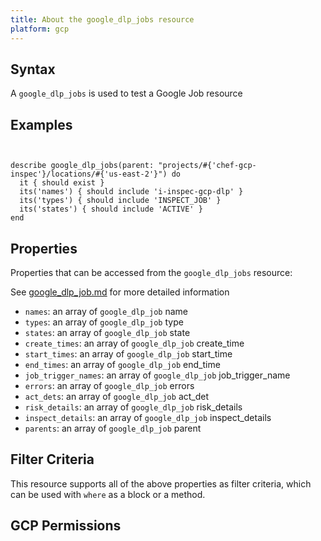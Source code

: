 ```yaml
---
title: About the google_dlp_jobs resource
platform: gcp
---
```


## Syntax
A `google_dlp_jobs` is used to test a Google Job resource

## Examples
```


describe google_dlp_jobs(parent: "projects/#{'chef-gcp-inspec'}/locations/#{'us-east-2'}") do
  it { should exist }
  its('names') { should include 'i-inspec-gcp-dlp' }
  its('types') { should include 'INSPECT_JOB' }
  its('states') { should include 'ACTIVE' }
end

```

## Properties
Properties that can be accessed from the `google_dlp_jobs` resource:

See [google_dlp_job.md](google_dlp_job.md) for more detailed information
  * `names`: an array of `google_dlp_job` name
  * `types`: an array of `google_dlp_job` type
  * `states`: an array of `google_dlp_job` state
  * `create_times`: an array of `google_dlp_job` create_time
  * `start_times`: an array of `google_dlp_job` start_time
  * `end_times`: an array of `google_dlp_job` end_time
  * `job_trigger_names`: an array of `google_dlp_job` job_trigger_name
  * `errors`: an array of `google_dlp_job` errors
  * `act_dets`: an array of `google_dlp_job` act_det
  * `risk_details`: an array of `google_dlp_job` risk_details
  * `inspect_details`: an array of `google_dlp_job` inspect_details
  * `parents`: an array of `google_dlp_job` parent

## Filter Criteria
This resource supports all of the above properties as filter criteria, which can be used
with `where` as a block or a method.

## GCP Permissions
